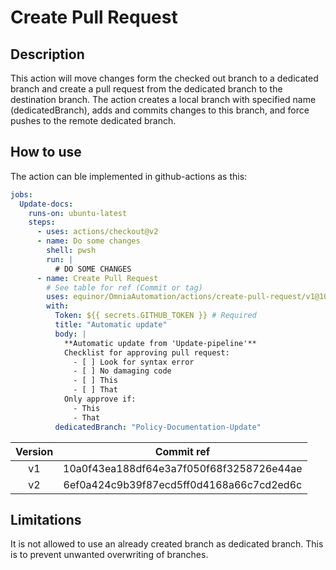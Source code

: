 # Create Pull Request

## Description

This action will move changes form the checked out branch to a dedicated branch and create a pull request from the dedicated branch to the destination branch.
The action creates a local branch with specified name (dedicatedBranch), adds and commits changes to this branch, and force pushes to the remote dedicated branch.

## How to use

The action can ble implemented in github-actions as this:

```yaml
jobs:
  Update-docs:
    runs-on: ubuntu-latest
    steps:
      - uses: actions/checkout@v2
      - name: Do some changes
        shell: pwsh
        run: |
          # DO SOME CHANGES
      - name: Create Pull Request
        # See table for ref (Commit or tag)
        uses: equinor/OmniaAutomation/actions/create-pull-request/v1@10a0f43ea188df64e3a7f050f68f3258726e44ae
        with:
          Token: ${{ secrets.GITHUB_TOKEN }} # Required
          title: "Automatic update"
          body: |
            **Automatic update from 'Update-pipeline'**
            Checklist for approving pull request:
              - [ ] Look for syntax error
              - [ ] No damaging code
              - [ ] This
              - [ ] That
            Only approve if:
              - This
              - That
          dedicatedBranch: "Policy-Documentation-Update"
```

| Version |                Commit ref                |
| :-----: | :--------------------------------------: |
|   v1    | 10a0f43ea188df64e3a7f050f68f3258726e44ae |
|   v2    | 6ef0a424c9b39f87ecd5ff0d4168a66c7cd2ed6c |

## Limitations

It is not allowed to use an already created branch as dedicated branch.
This is to prevent unwanted overwriting of branches.
